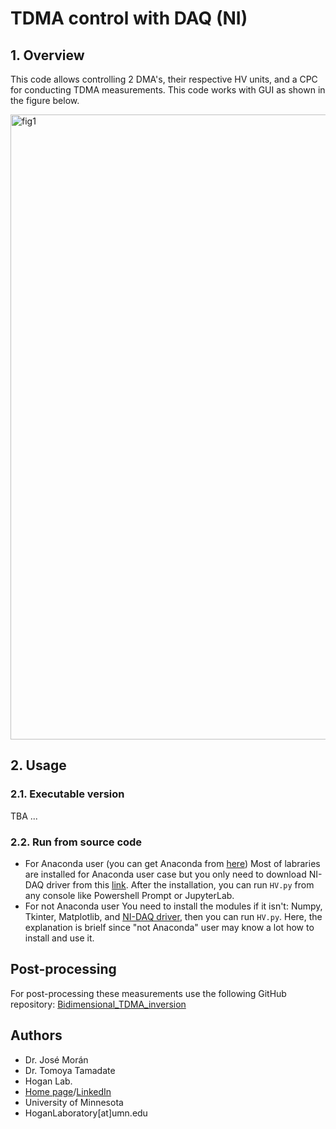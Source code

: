 # TDMA control with DAQ (NI)
## 1. Overview
This code allows controlling 2 DMA's, their respective HV units, and a CPC for conducting TDMA measurements.  This code works with GUI as shown in the figure below.

<img width="1000" alt="fig1" src="https://user-images.githubusercontent.com/62391931/229002061-9c3ec45d-a4f5-4414-8076-6cedfea41ca8.png">

## 2. Usage
### 2.1. Executable version
TBA 
...

### 2.2. Run from source code
* For Anaconda user (you can get Anaconda from [here](https://www.anaconda.com/))
Most of labraries are installed for Anaconda user case but you only need to download NI-DAQ driver from this [link](https://www.ni.com/en-us/support/downloads/drivers/download.ni-daqmx.html#460239).  After the installation, you can run `HV.py` from any console like Powershell Prompt or JupyterLab.
* For not Anaconda user
You need to install the modules if it isn't: Numpy, Tkinter, Matplotlib, and [NI-DAQ driver](https://www.ni.com/en-us/support/downloads/drivers/download.ni-daqmx.html#460239), then you can run `HV.py`.  Here, the explanation is brielf since "not Anaconda" user may know a lot how to install and use it.

## Post-processing

For post-processing these measurements use the following GitHub repository:
  [Bidimensional_TDMA_inversion](https://github.com/Aerosol-Lab/Bidimensional_TDMA_inversion)

## Authors
* Dr. José Morán
* Dr. Tomoya Tamadate
* Hogan Lab.
* [Home page](https://hoganlab.umn.edu/)/[LinkedIn](https://www.linkedin.com/in/hogan-lab-994a3a246/)
* University of Minnesota
* HoganLaboratory[at]umn.edu
